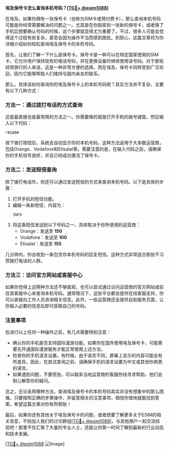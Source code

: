 **埃及保号卡怎么查询本机号码？[[TG💪+ @esim1088](https://t.me/s/esim1088)]**

在埃及，如果你拥有一张保号卡（也称为SIM卡或预付费卡），那么查询本机号码可能是你经常需要解决的问题之一。尤其是在你刚拿到一张新的保号卡，或者换了手机后想要确认号码的时候，这个步骤就显得尤为重要了。不过，很多人可能会觉得这个过程有些复杂，甚至会因为操作不当而感到困扰。别担心，这篇文章将为你详细介绍如何轻松查询埃及保号卡的本机号码。

首先，让我们了解一下什么是保号卡。保号卡是一种可以在特定国家使用的SIM卡，它允许用户保持现有的电话号码，并在更换设备时继续使用该号码。对于那些经常旅行的人来说，这是一种非常方便的选择。而在埃及，保号卡同样受到广泛欢迎，因为它能够帮助人们维持与国内亲友的联系。

那么，具体该如何查询你的埃及保号卡上的本机号码呢？其实方法并不复杂，主要有以下几种方式：

### 方法一：通过拨打电话的方式查询

这是最直接也是最常用的方法之一。你需要做的就是打开手机的拨号键盘，然后输入以下代码：

```
*#100#
```

按下拨打按钮后，系统会自动显示你的本机号码。这种方法适用于大多数运营商，包括Orange、Vodafone和Etisalat等。需要注意的是，在输入代码之前，请确保你的手机信号良好，并且已经成功激活了保号卡。

### 方法二：发送短信查询

除了拨打电话外，你还可以通过发送短信的方式来查询本机号码。以下是具体的步骤：

1. 打开手机的短信功能。
2. 编辑一条新短信，内容为：
   ```
   INFO
   ```
3. 将这条短信发送到以下号码之一，具体取决于你所使用的运营商：
   - Orange：发送至 **150**
   - Vodafone：发送至 **100**
   - Etisalat：发送至 **155**

几分钟内，你会收到一条包含你本机号码的回复短信。这种方式非常适合那些不习惯拨打电话的人群。

### 方法三：访问官方网站或客服中心

如果你觉得上述两种方法还不够直观，也可以尝试通过访问运营商的官方网站或前往其客服中心来查询本机号码。通常情况下，这些平台都会提供在线客服支持，你可以直接向工作人员咨询相关信息。此外，一些运营商还会提供自助服务页面，让你输入必要的信息后即可获取自己的号码。

### 注意事项

在进行以上任何一种操作之前，有几点需要特别注意：

- 确认你的手机是否支持国际漫游功能。如果你在国外使用埃及保号卡，可能需要先开通国际漫游服务才能正常使用上述方法。
- 检查你的手机语言设置。有时候，由于语言不同，屏幕上显示的内容可能会有所差异。因此，在尝试查询之前，请确保手机的语言设置为中文或其他你熟悉的语言。
- 如果遇到问题，不要慌张。可以联系当地运营商的客服热线寻求帮助，他们会耐心解答你的疑问。

总之，无论采用哪种方法，查询埃及保号卡的本机号码其实并没有想象中的那么困难。只要按照正确的步骤操作，并留意相关的注意事项，相信你很快就能找到答案。希望这篇文章对你有所帮助！

最后，如果你还有其他关于埃及保号卡的问题，或者想要了解更多关于ESIM的相关信息，不妨加入我们的讨论群组[[TG💪+ @esim1088](https://t.me/s/esim1088)]，与其他用户一起交流经验吧！那里不仅汇聚了大量的专业人士，还能让你第一时间了解到最新的行业动态和技术发展。

[[TG💪+ @esim1088](https://t.me/s/esim1088) ![Image](https://i.postimg.cc/4NQfJmqS/Snipaste-2025-05-13-00-14-12.png)]